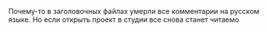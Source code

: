 Почему-то в заголовочных файлах умерли все комментарии на русском языке.
Но если открыть проект в студии все снова станет читаемо
